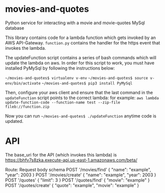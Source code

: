 # movies-and-quotes
Python service for interacting with a movie and movie-quotes MySql database

This library contains code for a lambda function which gets invoked by an AWS API-Gateway.
`function.py` contains the handler for the https event that invokes the lambda.

The updateFunction script contains a series of bash commands which will update the lambda on aws.
In order for this script to work, you must have installed PyMySql by following the instructions below:

`~/movies-and-quotes$ virtualenv v-env`
`~/movies-and-quotes$ source v-env/bin/activate`
`~/movies-and-quotes$ pip3 install PyMySql`

Then, configure your aws client and ensure that the last command in the `updateFunction` script points to the correct lambda: for example: `aws lambda update-function-code --function-name test --zip-file fileb://function.zip`

Now you can run `~/movies-and-quotes$ ./updateFunction` anytime code is updated.

# API
The base_uri for the API (which invokes this lambda) is https://bhfv7s8zka.execute-api.us-east-1.amazonaws.com/beta/

  Route:                      Request body schema
	POST '/movies/find'          { "name": "example", "year": 2003 }
	POST '/movies/create'        { "name": "example", "year": 2003 }
	POST '/quotes'               { "limit": 3 }
	POST '/quotes/find'          { "movie": "example" }
	POST '/quotes/create'        { "quote": "example", "movie": "example" }
